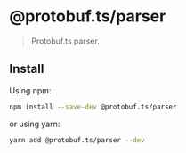 # @protobuf.ts/parser

> Protobuf.ts parser.

## Install

Using npm:

```sh
npm install --save-dev @protobuf.ts/parser
```

or using yarn:

```sh
yarn add @protobuf.ts/parser --dev
```
